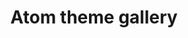 ---
layout  : post
title   : Atom theme gallery
summary : Atom theme gallery
tags    : projects atom JavaScript
ext_url : "http://enrmarc.github.io/atom-theme-gallery/"
category: projects
disqus  : false
---